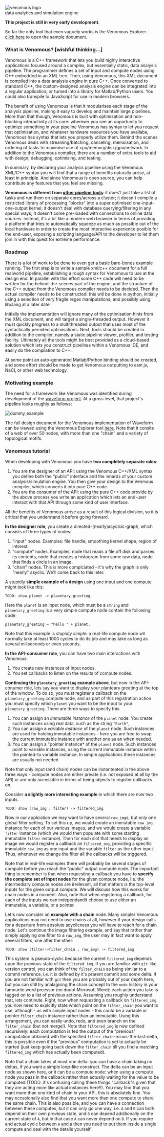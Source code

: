  ![venomous logo](/img/logo.png)    
data analytics and simulation engine

**This project is still in very early development.**

So far the only tool that even vaguely works is the Venomous Explorer - [click here](http://d1manson.github.io/venomous/explorer/) to open the sample document.

### What is Venomous?   [wishful thinking...]
Venomous is a C++ framework that lets you build highly interactive applications focused around a complex, but essentially static, data analysis pipeline.  The programmer defines a set of input and compute nodes using C++ embedded in an XML tree. Then, using Venomous, this XML document is compiled into a data analysis engine in pure C++.  Once converted to standard C++, the custom-designed analysis engine can be integrated into a regular application, or turned into a library for Matlab/Python users. You could also transpile to JavaScript for use in modern browsers.    

The benefit of using Venomous is that it modularises each stage of the analysis pipeline, making it easy to develop and maintain large pipelines.   More than that though, Venomous is built with optimisation and non-blocking interactivity at its core: wherever you see an opportunity to optimize something in your pipeline Venomous has syntax to let you request that optimisation, and whatever hardware resources you have availabe, Venomous has syntax that lets you properly utilize them.   Behind the scenes Venomous deals with streaming/batching, canceling, memoisation, and ordering of tasks to maximise use of cpu/memory/disk/gpu/network.   In addition to the Venomous compiler, there are a number of extra tools to aid with design, debugging, optimising, and testing.  

In summary, by declaring your analysis pipeline using the Venomous XML/C++ syntax you will find that a range of benefits naturally arrise, at least in principle. And since Venomous is open source, you can help contribute any features that you feel are missing.

**Venomous is different from [other pipeline tools](https://github.com/pditommaso/awesome-pipeline)**: it does't just take a list of tasks and run them on separate cores/across a cluster; it doesn't compile a restricted library of processing "blocks" into a super optimised one-input-one-output kernel; it doesn't deal with database querying/filtering in any special ways; it doesn't come pre-loaded with connections to online data sources.  Instead, it's a bit like a modern web browser in terms of providing a platform that tries to automatically squeeze as much as possible out of the local hardware in order to create the most interactive experience posible for the end-user, exposing a scripting language/API to the developer to let them join in with this quest for extreme performance.

### Roadmap   
There is a lot of work to be done to even get a basic bare-bones example running.  The first step is to write a sample xml/c++ document for a full realworld pipeline, establishing a rough syntax for Venomous to use at the design end.  In parallel with this effort some C++ code will need to be written for the behind-the-scenes part of the engine, and the structure of the C++ output from the Venomous compiler needs to be decided.   Then the actual compiler needs to be constructed: this will be done in python, initially using a selection of very fragile regex manipulations, and possibly using libclang at a later date.    

Initially the implementation will ignore many of the optimisation hints from the XML document, and will target a single-threaded output.  However it must quickly progress to a multithreaded output that uses most of the syntactically permited optimisations.  Next, tools should be created in addition to the compiler, namely a static pipeline viewer, profiler, and testing facility.   Ultimately all the tools might be best provided as a cloud-based solution which lets you construct pipelines within a Venomous IDE, and easily do the compilation to C++.

At some point an auto-generated Matlab/Python binding should be created, and some effort should be made to get Venomous outputting to asm.js, NaCl, or other web technology. 

### Motivating example
The need for a framework like Venomous was identified during development of the [waveform project](https://github.com/d1manson/waveform/).  At a gross level, that project's pipeline looks roughly as follows:

![dummy_example](/img/dummy_example.png) 

The full design document for the Venomous implementation of Waveform can be viewed using the Venomous Explorer tool [here](http://d1manson.github.io/venomous/explorer/).  Note that it consits of a web of over 50 nodes, with more than one "chain" and a variety of topological motifs.

### Venomous tutorial 

When developing with Venomous you have **two completely separate roles**:
  1. You are the designer of an API: using the Venomous C++/XML syntax you define both the "public" interface and the innards of your custom analysis/simulation engine.  You then give your design to the Venmous compiler, which converts it into pure C++ code.
  2. You are the consumer of the API: using the pure C++ code provide by the above process you write an application which lets an end-user interact with that API through some kind of user interface.  

All the benefits of Venomous arrise as a result of this logical division, so it is critical that you understand it before going forward.

**In the designer role**, you create a directed-(nearly)acyclcic-graph, which consists of three types of nodes:
  1. "input" nodes. Examples: file handle, smoothing kernel shape, region of interest.
  2. "compute" nodes. Examples: node that reads a file off disk and parses its contents, node that creates a histogram from some raw data, node that finds a circle in an image.
  3. "chain" nodes. This is more complciated - it's why the graph is only "nearly" asyclic. We'll come back to this later.

A stupidly **simple example of a design** using one input and one compute might look like this:
```
TODO: show planet -> planetary_greeting
```
Here the `planet` is an input node, which must be a `string` and `planetary_greeting` is a very simple compute node contain the following code: 
```
planetary_greeting = "hello " + planet;
```
Note that this example is *stupidly simple*: a real-life compute node wll normally take at least 1000 cycles to do its job and may take as long as several miliseconds or even seconds.

**In the API-consumer role**, you can have two main interactions with Venomous:
  1. You create new instances of input nodes.
  2. You set callbacks to listen on the results of compute nodes.

**Continuing the `planetary_greeting` example above**, but now in the API-conumer role, lets say you want to display your planteary greeting at the top of the window. To do so, you must register a callback on the `planetary_greeting` compute node, and as part of this registration action you must specify which `planet` you want to be the input to your `planetary_greeting`.  There are three ways to specify this:
  1. You can assign an *immutable instance* of the `planet` node. You create such instances using real data, such as the string `"Earth"`,
  2. You can assign a *variable instance* of the `planet` node. Such instances are used for holding immutable instances - here you are free to swap the current immutable instance with another one as an when needed.
  3. You can assign a "pointer instance* of the `planet` node. Such instances point to variable instances, using the current immutable instance within the pointed-to  variable instance.  In simple applications these instances are usually not needed.
 
Note that only input (and chain) nodes can be instanteated in the above three ways - compute nodes are either private (i.e. not exposed at all by the API) or are only accessible in terms of being objects to register callbacks on.

Consider **a slightly more interesting example** in which there are now two inputs.
```
TODO: show (raw_img , filter) -> filtered_img 
```
Now in our applciation we may want to have several `raw_img`s, but only one global filter setting.  To set this up, we would create an immutable `raw_img` instance for each of our various images, and we would create a variable `filter` instance (which we would then populate with some starting immutable `filter` instance).  Then for each slot that needs to display an image we would register a callback on `filtered_img`, providing a specific immutable `raw_img` as one input and the variable `filter` as the other input.  Thus, whenever we change the filter all the callbacks will be triggered.

Note that in real-life examples there will probably be several stages of compute before you reach the "public" output compute node.  The important thing to remember is that when requesting a callback you have to **specify the complete set of input nodes** for the given compute node, i.e. the intermediary compute nodes are irrelevant, all that matters is the top-level inputs for the given output compute.  We will discuss how this works for chain nodes in a moment.  Also, note that when registering a callback, for each of the inputs we can independandlt choose to use either an immutable, a variable, or a pointer.

Let's now consider an **example with a chain** node.  Many simpler Venomous applications may not need to use chains at all, however if your design calls for a departure from absolute acyclicness you will have to reach for a chain node.  Let's continue the image filtering example, and say that rather than simply applying one filter to a `raw_img`, the user may in fact want to apply several filters, one after the other:
```
TODO: show (filter->filter_chain , raw_img) -> filtered_img
```
This system is pseudo-cyclic because the current `filtered_img` depends upon the previous state of the `filtered_img`.  If you are familiar with `git`-like version control, you can think of the `filter_chain` as being similar to a commit reference, i.e. it is defined by it's prarent commit and some delta.  If you are not familiar with `git` then you are probably out of your depth here, but you can still try analagising the chain concept to the `undo` history in your famourite word prcessor (no doubt Microsoft Word): each action you take is tagged on to a list of previous actions.  Assuming you roughly understand that, lets continute. Right, now when requesting a callback on `filtered_img`, you now need to explcitly state which point on the `filter_chain` you want to use, although - as with simple input nodes - this could be a variable or pointer `filter_chain` instance rather than an immutable.  Using this arrangement, you can easily undo, redo, and even branch on the `filter_chain` (but not merge!). Note that `filtered_img` is now defined recursively: each computation is fed the output of the "previous" computation obtained with the specified `filter_chain`-minus-the-last-delta, this is possible even if the "previous" computation is yet to actually be started (just keep going back down the `filter_chain` till you find a matching `filtered_img` which has actually been computed).

Note that a chain takes at most one delta: you can have a chain taking no deltas, if you want a simple loop-like construct.  The delta can be an input node as shown here, or it can be a compute node: when using a compute node you pass in the callback rather than actually waiting for the value to be computed (TODO: it's confusing calling these things "callback"s given that they are acting more like actual instances here!!).  You may find that you want more than one kind of chain in your API, this is absolutely fine.  You may occasionally also find that you want more than one compute to share the same chain. This is also possible, and you can have a connection between these computes, but it can only go one way, i.e.  `A` and `B` can both depend on their own previous state, and `B` can depend additionally on the current state of `A`, but in that case `A` can never depend on `B`.  If you require and actual cycle between `A` and `B` then you need to put them inside a single compute and deal with the details yourself.





